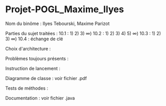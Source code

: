 # Projet-POGL_Maxime_Ilyes

Nom du binôme : 
Ilyes Tebourski, Maxime Parizot

Parties du sujet traitées :
10.1 : 1) 2) 3) ∞)
10.2 : 1) 2) 3) 4) 5) ∞)
10.3 : 1) 2) 3) ∞)
10.4 : échange de clé

Choix d'architecture :


Problèmes toujours présents :


Instruction de lancement :


Diagramme de classe :
voir fichier .pdf

Tests de méthodes :


Documentation :
voir fichier .java

#
